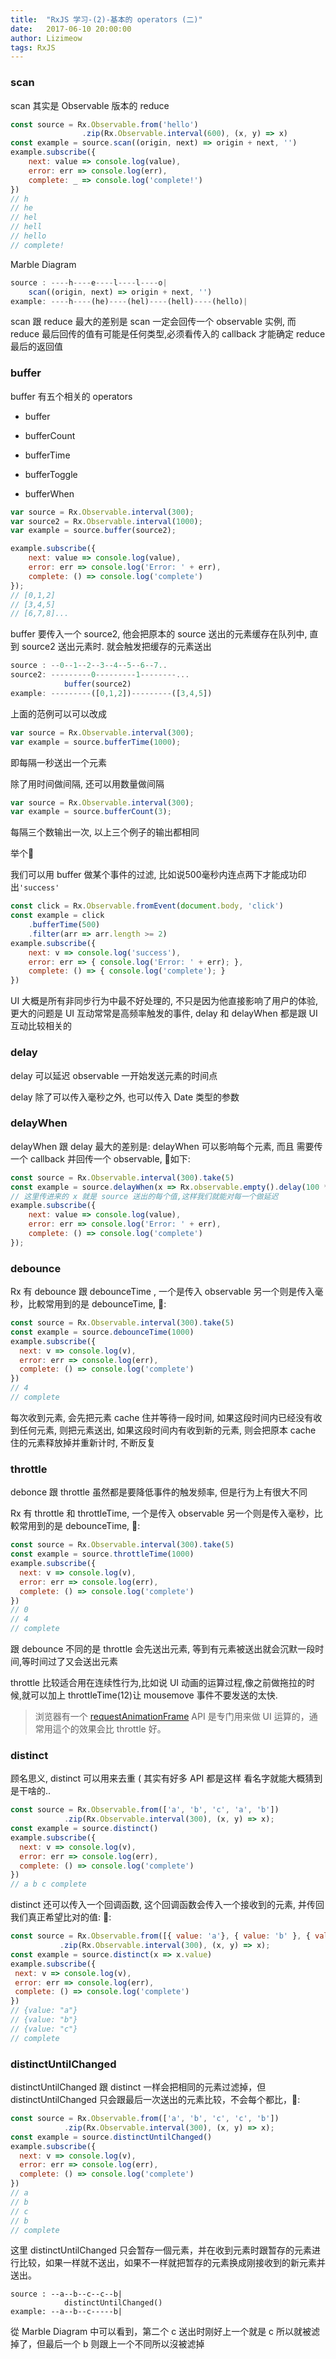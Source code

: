 ```yaml
---
title:  "RxJS 学习-(2)-基本的 operators (二)"
date:   2017-06-10 20:00:00
author: Lizimeow
tags: RxJS
---
```


### scan

scan 其实是 Observable 版本的 reduce

```javascript
const source = Rx.Observable.from('hello')
				.zip(Rx.Observable.interval(600), (x, y) => x)
const example = source.scan((origin, next) => origin + next, '')
example.subscribe({
    next: value => console.log(value),
  	error: err => console.log(err),
  	complete: _ => console.log('complete!')
})
// h
// he
// hel
// hell
// hello
// complete!
```

Marble Diagram

```javascript
source : ----h----e----l----l----o|
    scan((origin, next) => origin + next, '')
example: ----h----(he)----(hel)----(hell)----(hello)|
```

scan 跟 reduce 最大的差别是 scan 一定会回传一个 observable 实例, 而 reduce 最后回传的值有可能是任何类型,必须看传入的 callback 才能确定 reduce 最后的返回值

### buffer

buffer 有五个相关的 operators

- buffer


- bufferCount
- bufferTime
- bufferToggle
- bufferWhen



```javascript
var source = Rx.Observable.interval(300);
var source2 = Rx.Observable.interval(1000);
var example = source.buffer(source2);

example.subscribe({
    next: value => console.log(value),
    error: err => console.log('Error: ' + err),
    complete: () => console.log('complete')
});
// [0,1,2]
// [3,4,5]
// [6,7,8]...
```

buffer 要传入一个 source2, 他会把原本的 source 送出的元素缓存在队列中, 直到 source2 送出元素时. 就会触发把缓存的元素送出

```javascript
source : --0--1--2--3--4--5--6--7..
source2: ---------0---------1--------...
            buffer(source2)
example: ---------([0,1,2])---------([3,4,5])    
```

上面的范例可以可以改成

```javascript
var source = Rx.Observable.interval(300);
var example = source.bufferTime(1000);
```

即每隔一秒送出一个元素

除了用时间做间隔, 还可以用数量做间隔

```javascript
var source = Rx.Observable.interval(300);
var example = source.bufferCount(3);
```

每隔三个数输出一次, 以上三个例子的输出都相同

举个🌰

我们可以用 buffer 做某个事件的过滤, 比如说500毫秒内连点两下才能成功印出`'success'`

```javascript
const click = Rx.Observable.fromEvent(document.body, 'click')
const example = click
	.bufferTime(500)
	.filter(arr => arr.length >= 2)
example.subscribe({
    next: v => console.log('success'),
  	error: err => { console.log('Error: ' + err); },
    complete: () => { console.log('complete'); }
})
```



UI 大概是所有非同步行为中最不好处理的, 不只是因为他直接影响了用户的体验, 更大的问题是 UI 互动常常是高频率触发的事件, delay 和 delayWhen 都是跟 UI 互动比较相关的

### delay

delay 可以延迟 observable 一开始发送元素的时间点

delay 除了可以传入毫秒之外, 也可以传入 Date 类型的参数

### delayWhen

 delayWhen 跟 delay 最大的差别是: delayWhen 可以影响每个元素, 而且 需要传一个 callback 并回传一个 observable, 🌰如下:

```javascript
const source = Rx.Observable.interval(300).take(5)
const example = source.delayWhen(x => Rx.observable.empty().delay(100 * x * x))
// 这里传进来的 x 就是 source 送出的每个值,这样我们就能对每一个做延迟
example.subscribe({
    next: value => console.log(value),
    error: err => console.log('Error: ' + err),
    complete: () => console.log('complete')
});
```

### debounce

Rx 有 debounce 跟 debounceTime , 一个是传入 observable 另一个则是传入毫秒，比較常用到的是 debounceTime, 🌰:

```javascript
const source = Rx.Observable.interval(300).take(5)
const example = source.debounceTime(1000)
example.subscribe({
  next: v => console.log(v),
  error: err => console.log(err),
  complete: () => console.log('complete')
})
// 4
// complete
```

每次收到元素, 会先把元素 cache 住并等待一段时间, 如果这段时间内已经没有收到任何元素, 则把元素送出, 如果这段时间内有收到新的元素, 则会把原本 cache 住的元素释放掉并重新计时, 不断反复

### throttle

debonce 跟 throttle 虽然都是要降低事件的触发频率, 但是行为上有很大不同

Rx 有 throttle 和 throttleTime, 一个是传入 observable 另一个则是传入毫秒，比較常用到的是 debounceTime, 🌰:

```javascript
const source = Rx.Observable.interval(300).take(5)
const example = source.throttleTime(1000)
example.subscribe({
  next: v => console.log(v),
  error: err => console.log(err),
  complete: () => console.log('complete')
})
// 0
// 4
// complete
```

跟 debounce 不同的是 throttle 会先送出元素, 等到有元素被送出就会沉默一段时间,等时间过了又会送出元素

throttle 比较适合用在连续性行为,比如说 UI 动画的运算过程,像之前做拖拉的时候,就可以加上 throttleTime(12)让 mousemove 事件不要发送的太快.

>  浏览器有一个 [requestAnimationFrame](https://developer.mozilla.org/zh-CN/docs/Web/API/Window/requestAnimationFrame) API 是专门用来做 UI 运算的，通常用這个的效果会比 throttle 好。

### distinct

顾名思义, distinct 可以用来去重
( 其实有好多 API 都是这样 看名字就能大概猜到是干啥的..

```javascript
const source = Rx.Observable.from(['a', 'b', 'c', 'a', 'b'])
            .zip(Rx.Observable.interval(300), (x, y) => x);
const example = source.distinct()
example.subscribe({
  next: v => console.log(v),
  error: err => console.log(err),
  complete: () => console.log('complete')
})
// a b c complete
```

distinct 还可以传入一个回调函数, 这个回调函数会传入一个接收到的元素, 并传回我们真正希望比对的值: 🌰:

 ```javascript
const source = Rx.Observable.from([{ value: 'a'}, { value: 'b' }, { value: 'c' }, { value: 'a' }, { value: 'c' }]))
            .zip(Rx.Observable.interval(300), (x, y) => x);
const example = source.distinct(x => x.value)
example.subscribe({
  next: v => console.log(v),
  error: err => console.log(err),
  complete: () => console.log('complete')
})
// {value: "a"}
// {value: "b"}
// {value: "c"}
// complete
 ```

### distinctUntilChanged

distinctUntilChanged 跟 distinct 一样会把相同的元素过滤掉，但 distinctUntilChanged 只会跟最后一次送出的元素比较，不会每个都比，🌰:

```javascript
const source = Rx.Observable.from(['a', 'b', 'c', 'c', 'b'])
            .zip(Rx.Observable.interval(300), (x, y) => x);
const example = source.distinctUntilChanged()
example.subscribe({
  next: v => console.log(v),
  error: err => console.log(err),
  complete: () => console.log('complete')
})
// a
// b
// c
// b
// complete
```

这里 distinctUntilChanged 只会暂存一個元素，并在收到元素时跟暂存的元素进行比较，如果一样就不送出，如果不一样就把暂存的元素换成刚接收到的新元素并送出。

```
source : --a--b--c--c--b|
            distinctUntilChanged()
example: --a--b--c-----b|

```

從 Marble Diagram 中可以看到，第二个 c 送出时刚好上一个就是 c 所以就被滤掉了，但最后一个 b 则跟上一个不同所以沒被滤掉

